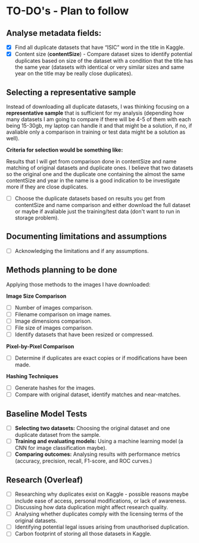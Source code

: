 # TO-DO's - Plan to follow

## **Analyse metadata fields:**

- [x]  Find all duplicate datasets that have “ISIC” word in the title in Kaggle.
- [x]  Content size (**contentSize**) - Compare dataset sizes to identify potential duplicates based on size of the dataset with a condition that the title has the same year (datasets with identical or very similar sizes and same year on the title may be really close duplicates).

## **Selecting a representative sample**

Instead of downloading all duplicate datasets, I was thinking focusing on a **representative sample** that is sufficient for my analysis (depending how many datasets I am going to compare if there will be 4-5 of them with each being 15-30gb, my laptop can handle it and that might be a solution, if no, if avaliable only a comparison in training or test data might be a solution as well).

**Criteria for selection would be something like:**

Results that I will get from comparison done in contentSize and name matching of original datasets and duplicate ones. I believe that two datasets so the original one and the duplicate one containing the almost the same contentSize and year in the name is a good indication to be investigate more if they are close duplicates.

- [ ]  Choose the duplicate datasets based on results you get from contentSize and name comparison and either download the full dataset or maybe if avaliable just the training/test data (don't want to run in storage problem).

## **Documenting limitations and assumptions**

- [ ]  Acknowledging the limitations and if any assumptions.

## Methods planning to be done

Applying those methods to the images I have downloaded:

**Image Size Comparison**

- [ ]  Number of images comparison.
- [ ]  Filename comparison on image names.
- [ ]  Image dimensions comparison.
- [ ]  File size of images comparison.
- [ ]  Identify datasets that have been resized or compressed.

**Pixel-by-Pixel Comparison**

- [ ]  Determine if duplicates are exact copies or if modifications have been made.

**Hashing Techniques**

- [ ]  Generate hashes for the images.
- [ ]  Compare with original dataset, identify matches and near-matches.

## **Baseline Model Tests**

- [ ]  **Selecting two datasets:** Choosing the original dataset and one duplicate dataset from the sample.
- [ ]  **Training and evaluating models:** Using a machine learning model (a CNN for image classification maybe).
- [ ]  **Comparing outcomes:** Analysing results with performance metrics (accuracy, precision, recall, F1-score, and ROC curves.)

## Research (Overleaf)

- [ ]  Researching why duplicates exist on Kaggle - possible reasons maybe include ease of access, personal modifications, or lack of awareness.
- [ ]  Discussing how data duplication might affect research quality.
- [ ]  Analysing whether duplicates comply with the licensing terms of the original datasets.
- [ ]  Identifying potential legal issues arising from unauthorised duplication.
- [ ]  Carbon footprint of storing all those datasets in Kaggle.